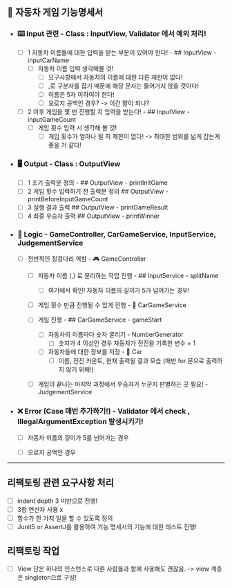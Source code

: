 ## 

## 🚗 자동차 게임 기능명세서

- ### ⌨️ Input 관련 - Class : InputView, Validator 에서 예외 처리! 
  - [ ] 1 자동차 이름들에 대한 입력을 받는 부분이 있어야 한다! - ## InputView - inputCarName
    - [ ] 자동차 이름 입력 생각해볼 것!
      - [ ] 요구사항에서 자동차의 이름에 대한 다른 제한이 없다!
      - [ ] ,로 구분자를 잡기 때문에 해당 문자는 들어가지 않을 것이다!
      - [ ] 이름은 5자 이하여야 한다!
      - [ ] 오로지 공백인 경우? -> 이건 말이 되나?
  - [ ] 2 이후 게임을 몇 번 진행할 지 입력을 받는다!  - ## InputView - inputGameCount
    - [ ] 게임 횟수 입력 시 생각해 볼 것!
      - [ ] 게임 횟수가 얼마나 될 지 제한이 없다! -> 최대한 범위를 넓게 잡는게 좋을 거 같다!

- ### 🖥️ Output - Class : OutputView
  - [ ] 1 초기 출력문 정의 - ## OutputView - printInitGame
  - [ ] 2 게임 횟수 입력하기 전 출력문 정의 ## OutputView - printBeforeInputGameCount
  - [ ] 3 실행 결과 출력 ## OutputView - printGameResult
  - [ ] 4 최종 우승자 출력 ## OutputView - printWinner

- ### 🤔 Logic - GameController, CarGameService, InputService, JudgementService
  - [ ] 전반적인 징검다리 역할 - 🎮 GameController
    - [ ] 자동차 이름 (,) 로 분리하는 작업 진행 - ## InputService - splitName
      - [ ] 여기에서 확인! 자동차 이름의 길이가 5가 넘어가는 경우!
    - [ ] 게임 횟수 만큼 진행될 수 있게 진행 - 🚗 CarGameService
    - [ ] 게임 진행 - ## CarGameService - gameStart
      - [ ] 자동차의 이름마다 숫자 굴리기 - NumberGenerator 
        - [ ] 숫자가 4 이상인 경우 자동차가 전진을 기록한 변수 + 1
      - [ ] 자동차들에 대한 정보를 저장 - 🚗 Car
        - [ ] 이름, 전진 카운트, 현재 출력될 결과 모습 (매번 for 문으로 출력하지 않기 위해!)
    - [ ] 게임이 끝나는 마지막 과정에서 우승자가 누군지 판별하는 곳 필요! - JudgementService




- ### ❌ Error (Case 매번 추가하기!) - Validator 에서 check , IllegalArgumentException 발생시키기!
  - [ ] 자동차 이름의 길이가 5를 넘어가는 경우
  - [ ] 오로지 공백인 경우


---

## 리팩토링 관련 요구사항 처리 
- [ ] indent depth 3 미만으로 진행!
- [ ] 3항 연산자 사용 x
- [ ] 함수가 한 가지 일을 할 수 있도록 정의
- [ ] Junit5 or AssertJ를 활용하여 기능 명세서의 기능에 대한 테스트 진행! 

## 리팩토링 작업 
- [ ] View 단은 하나의 인스턴스로 다른 사람들과 함께 사용해도 괜찮음. -> view 계층은 singleton으로 구성!
